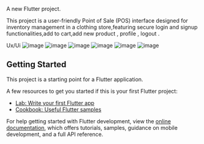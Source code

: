  

A new Flutter project.

This project is a user-friendly Point of Sale (POS) interface designed for inventory management in a clothing store,featuring secure login and signup functionalities,add to cart,add new product , profile , logout .

 
Ux/Ui
![image](https://github.com/user-attachments/assets/e2f01f4f-c072-4706-bc98-0a500aec5011)
![image](https://github.com/user-attachments/assets/b397a51b-898a-400e-9af9-fbbae102d5a8)
![image](https://github.com/user-attachments/assets/9df75920-8cb0-4876-a3c9-98e2b767ca61)
![image](https://github.com/user-attachments/assets/cd112812-bc55-47d3-834a-2fff10476fc6)
![image](https://github.com/user-attachments/assets/e073c81e-0bab-49c0-874c-05713e3ea0d4)
![image](https://github.com/user-attachments/assets/116a7a65-5d87-4308-9ee1-b62a7d5b1541)







## Getting Started

This project is a starting point for a Flutter application.

A few resources to get you started if this is your first Flutter project:

- [Lab: Write your first Flutter app](https://docs.flutter.dev/get-started/codelab)
- [Cookbook: Useful Flutter samples](https://docs.flutter.dev/cookbook)

For help getting started with Flutter development, view the
[online documentation](https://docs.flutter.dev/), which offers tutorials,
samples, guidance on mobile development, and a full API reference.
